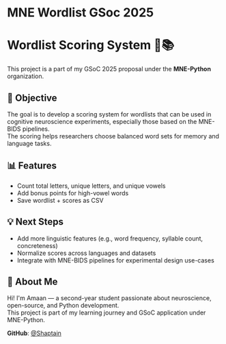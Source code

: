 # MNE Wordlist GSoc 2025
# Wordlist Scoring System 🧠📚

This project is a part of my GSoC 2025 proposal under the **MNE-Python** organization.

## 📌 Objective

The goal is to develop a scoring system for wordlists that can be used in cognitive neuroscience experiments, especially those based on the MNE-BIDS pipelines.  
The scoring helps researchers choose balanced word sets for memory and language tasks.

## 📊 Features

- Count total letters, unique letters, and unique vowels
- Add bonus points for high-vowel words
- Save wordlist + scores as CSV

## 💡 Next Steps

- Add more linguistic features (e.g., word frequency, syllable count, concreteness)
- Normalize scores across languages and datasets
- Integrate with MNE-BIDS pipelines for experimental design use-cases

## 👋 About Me

Hi! I'm Amaan — a second-year student passionate about neuroscience, open-source, and Python development.  
This project is part of my learning journey and GSoC application under MNE-Python.

**GitHub**: [@Shaptain](https://github.com/Shaptain)
